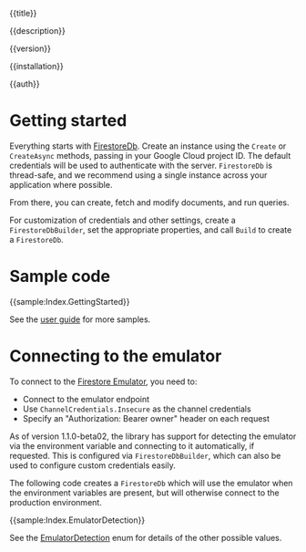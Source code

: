 {{title}}

{{description}}

{{version}}

{{installation}}

{{auth}}

# Getting started

Everything starts with [FirestoreDb](obj/api/Google.Cloud.Firestore.FirestoreDb.yml).
Create an instance using the `Create` or `CreateAsync` methods, passing in your Google Cloud project ID.
The default credentials will be used to authenticate with the
server. `FirestoreDb` is thread-safe, and we recommend using a
single instance across your application where possible.

From there, you can create, fetch and modify documents, and run queries.

For customization of credentials and other settings, create a
`FirestoreDbBuilder`, set the appropriate properties, and call
`Build` to create a `FirestoreDb`.

# Sample code

{{sample:Index.GettingStarted}}

See the [user guide](userguide.md) for more samples.

# Connecting to the emulator

To connect to the [Firestore
Emulator](https://cloud.google.com/sdk/gcloud/reference/beta/emulators/firestore/),
you need to:

- Connect to the emulator endpoint
- Use `ChannelCredentials.Insecure` as the channel credentials
- Specify an "Authorization: Bearer owner" header on each request

As of version 1.1.0-beta02, the library has support for detecting
the emulator via the environment variable and connecting to it
automatically, if requested. This is configured via
`FirestoreDbBuilder`, which can also be used to configure custom
credentials easily.

The following code creates a `FirestoreDb` which will use the
emulator when the environment variables are present, but will
otherwise connect to the production environment.

{{sample:Index.EmulatorDetection}}

See the
[EmulatorDetection](obj/api/Google.Cloud.Firestore.EmulatorDetection.yml)
enum for details of the other possible values.
